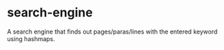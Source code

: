 # search-engine
A search engine that finds out pages/paras/lines with the entered keyword using hashmaps.
